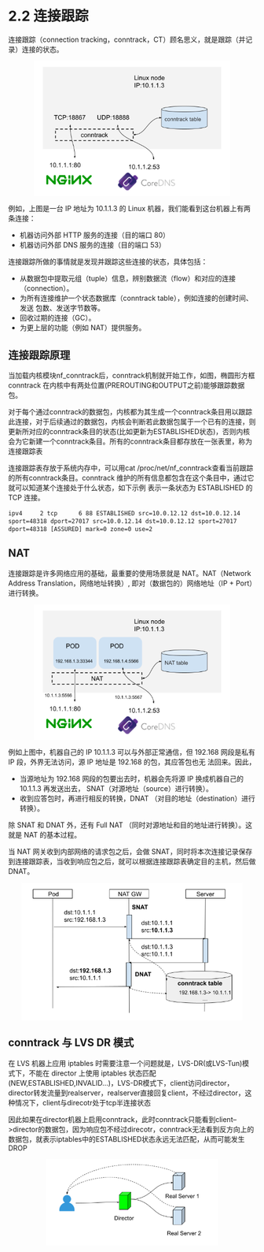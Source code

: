 # 2.2 连接跟踪

连接跟踪（connection tracking，conntrack，CT）顾名思义，就是跟踪（并记录）连接的状态。

<div  align="center">
	<img src="../assets/conntrack.png" width = "400"  align=center />
</div>

例如，上图是一台 IP 地址为 10.1.1.3 的 Linux 机器，我们能看到这台机器上有两条连接：

- 机器访问外部 HTTP 服务的连接（目的端口 80）
- 机器访问外部 DNS 服务的连接（目的端口 53）

连接跟踪所做的事情就是发现并跟踪这些连接的状态，具体包括：

- 从数据包中提取元组（tuple）信息，辨别数据流（flow）和对应的连接（connection）。
- 为所有连接维护一个状态数据库（conntrack table），例如连接的创建时间、发送 包数、发送字节数等。
- 回收过期的连接（GC）。
- 为更上层的功能（例如 NAT）提供服务。

## 连接跟踪原理

当加载内核模块nf_conntrack后，conntrack机制就开始工作，如图，椭圆形方框 conntrack 在内核中有两处位置(PREROUTING和OUTPUT之前)能够跟踪数据包。

对于每个通过conntrack的数据包，内核都为其生成一个conntrack条目用以跟踪此连接，对于后续通过的数据包，内核会判断若此数据包属于一个已有的连接，则更新所对应的conntrack条目的状态(比如更新为ESTABLISHED状态)，否则内核会为它新建一个conntrack条目。所有的conntrack条目都存放在一张表里，称为连接跟踪表

连接跟踪表存放于系统内存中，可以用cat /proc/net/nf_conntrack查看当前跟踪的所有conntrack条目。conntrack 维护的所有信息都包含在这个条目中，通过它就可以知道某个连接处于什么状态，如下示例 表示一条状态为 ESTABLISHED 的 TCP 连接。 

```
ipv4     2 tcp      6 88 ESTABLISHED src=10.0.12.12 dst=10.0.12.14 sport=48318 dport=27017 src=10.0.12.14 dst=10.0.12.12 sport=27017 dport=48318 [ASSURED] mark=0 zone=0 use=2
```

## NAT

连接跟踪是许多网络应用的基础，最重要的使用场景就是 NAT。NAT（Network Address Translation，网络地址转换）, 即对（数据包的）网络地址（IP + Port）进行转换。

<div  align="center">
	<img src="../assets/nat.png" width = "400"  align=center />
</div>

例如上图中，机器自己的 IP 10.1.1.3 可以与外部正常通信，但 192.168 网段是私有 IP 段，外界无法访问，源 IP 地址是 192.168 的包，其应答包也无 法回来。因此，

- 当源地址为 192.168 网段的包要出去时，机器会先将源 IP 换成机器自己的 10.1.1.3 再发送出去， SNAT（对源地址（source）进行转换）。
- 收到应答包时，再进行相反的转换，DNAT （对目的地址（destination）进行转换）。

除 SNAT 和 DNAT 外，还有 Full NAT （同时对源地址和目的地址进行转换）。这就是 NAT 的基本过程。

当 NAT 网关收到内部网络的请求包之后，会做 SNAT，同时将本次连接记录保存到连接跟踪表，当收到响应包之后，就可以根据连接跟踪表确定目的主机，然后做 DNAT。

<div  align="center">
	<img src="../assets/conntrack-nat.png" width = "450"  align=center />
</div>

## conntrack 与 LVS DR 模式


在 LVS 机器上应用 iptables 时需要注意一个问题就是，LVS-DR(或LVS-Tun)模式下，不能在 director 上使用 iptables 状态匹配(NEW,ESTABLISHED,INVALID…)，LVS-DR模式下，client访问director，director转发流量到realserver，realserver直接回复client，不经过director，这种情况下，client与direcotr处于tcp半连接状态

因此如果在director机器上启用conntrack，此时conntrack只能看到client–>director的数据包，因为响应包不经过direcotr，conntrack无法看到反方向上的数据包，就表示iptables中的ESTABLISHED状态永远无法匹配，从而可能发生DROP


<div  align="center">
	<img src="../assets/conntrack-lvs.png" width = "350"  align=center />
</div>
